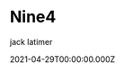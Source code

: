 ---
title: Nine4
github: https://github.com/r1/nine4
demo: https://nine4.app/
license: GPL-3.0
author: jack latimer
author_link: ''
date: 2021-04-29T00:00:00.000Z
ssg:
  - Next
cms: null
css:
  - Tailwind
category: null
description: >-
  Nine4.app is a free template website for developers, businesses and hobbyists
  providing free templates built with Next.js and styled with Tailwind CSS.
draft: true
publish_date: '2021-01-26T18:45:36Z'
update_date: '2022-05-24T10:51:34Z'
github_star: 69
github_fork: 4
---